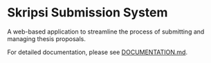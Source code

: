 # Skripsi Submission System

A web-based application to streamline the process of submitting and managing thesis proposals.

For detailed documentation, please see [DOCUMENTATION.md](DOCUMENTATION.md).
